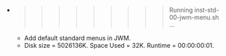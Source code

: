 * >>>>>>>>> Running inst-std-00-jwm-menu.sh ...
  * Add default standard menus in JWM.
  * Disk size = 5026136K. Space Used = 32K. Runtime = 00:00:00:01.
